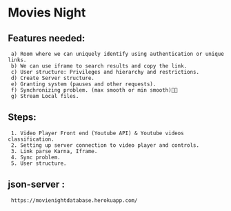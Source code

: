 # Movies Night

## Features needed: <br />
     a) Room where we can uniquely identify using authentication or unique links.
     b) We can use iframe to search results and copy the link.
     c) User structure: Privileges and hierarchy and restrictions.
     d) Create Server structure.
     e) Granting system (pauses and other requests).
     f) Synchronizing problem. (max smooth or min smooth)🐱‍🚀
     g) Stream Local files.

## Steps:
     1. Video Player Front end (Youtube API) & Youtube videos classification.
     2. Setting up server connection to video player and controls.
     3. Link parse Karna, Iframe.
     4. Sync problem.
     5. User structure.
## json-server :
     https://movienightdatabase.herokuapp.com/
